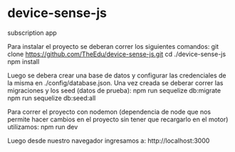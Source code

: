 # device-sense-js
subscription app

Para instalar el proyecto se deberan correr los siguientes comandos:
    git clone https://github.com/TheEdu/device-sense-js.git
    cd ./device-sense-js
    npm install

Luego se debera crear una base de datos y configurar las credenciales de la misma en ./config/database.json. Una vez creada se deberar correr las migraciones y los seed (datos de prueba):
    npm run sequelize db:migrate
    npm run sequelize db:seed:all

Para correr el proyecto con nodemon (dependencia de node que nos permite hacer cambios en el proyecto sin tener que recargarlo en el motor) utilizamos:
    npm run dev

Luego desde nuestro navegador ingresamos a:
    http://localhost:3000


